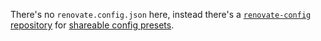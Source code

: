 There's no `renovate.config.json` here, instead there's a [`renovate-config` repository](https://github.com/TWiStErRob/renovate-config) for [shareable config presets](https://docs.renovatebot.com/config-presets/#organization-level-presets).
